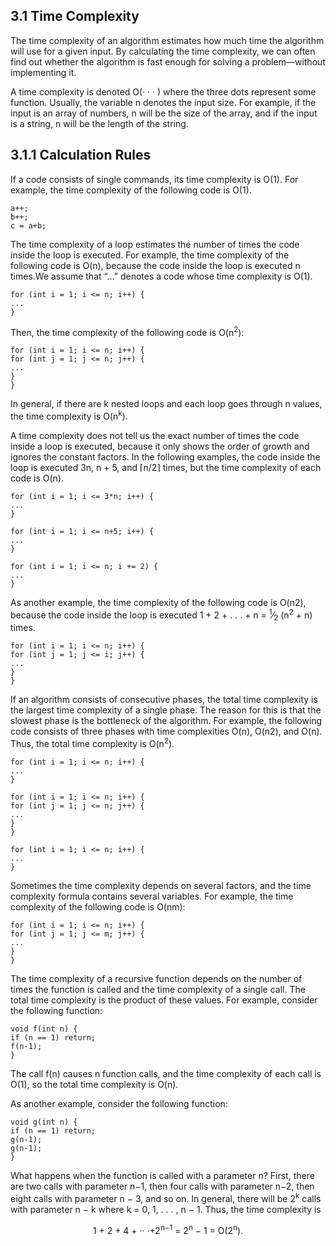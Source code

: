 3.1 Time Complexity
---
The time complexity of an algorithm estimates how much time the algorithm will use for a given input. By calculating the time complexity, we can often find out whether the algorithm is fast enough for solving a problem—without implementing it.


A time complexity is denoted O(· · · ) where the three dots represent some function. Usually, the variable n denotes the input size. For example, if the input is an array of numbers, n will be the size of the array, and if the input is a string, n will be the length of the string.




3.1.1 Calculation Rules
---
If a code consists of single commands, its time complexity is O(1). For example, the time complexity of the following code is O(1).

```
a++;
b++;
c = a+b;
```



The time complexity of a loop estimates the number of times the code inside the loop is executed. For example, the time complexity of the following code is O(n), because the code inside the loop is executed n times.We assume that “...” denotes a code whose time complexity is O(1).

```
for (int i = 1; i <= n; i++) {
...
}
```


Then, the time complexity of the following code is O(n<sup>2</sup>):

```
for (int i = 1; i <= n; i++) {
for (int j = 1; j <= n; j++) {
...
}
}
```


In general, if there are k nested loops and each loop goes through n values, the time complexity is O(n<sup>k</sup>).

A time complexity does not tell us the exact number of times the code inside a loop is executed, because it only shows the order of growth and ignores the constant factors. In the following examples, the code inside the loop is executed 3n, n + 5, and ⌈n/2⌉ times, but the time complexity of each code is O(n).

```
for (int i = 1; i <= 3*n; i++) {
...
}
```

```
for (int i = 1; i <= n+5; i++) {
...
}
```

```
for (int i = 1; i <= n; i += 2) {
...
}
```


As another example, the time complexity of the following code is O(n2), because the code inside the loop is executed 1 + 2 + . . . + n = <sup>1</sup>&frasl;<sub>2</sub> (n<sup>2</sup> + n) times.

```
for (int i = 1; i <= n; i++) {
for (int j = 1; j <= i; j++) {
...
}
}
```


If an algorithm consists of consecutive phases, the total time complexity is the largest time complexity of a single phase. The reason for this is that the slowest
phase is the bottleneck of the algorithm. For example, the following code consists of three phases with time complexities O(n), O(n2), and O(n). Thus, the total time
complexity is O(n<sup>2</sup>).

```
for (int i = 1; i <= n; i++) {
...
}

for (int i = 1; i <= n; i++) {
for (int j = 1; j <= n; j++) {
...
}
}

for (int i = 1; i <= n; i++) {
...
}
```

Sometimes the time complexity depends on several factors, and the time complexity formula contains several variables. For example, the time complexity of the following code is O(nm):

```
for (int i = 1; i <= n; i++) {
for (int j = 1; j <= m; j++) {
...
}
}
```


The time complexity of a recursive function depends on the number of times the function is called and the time complexity of a single call. The total time complexity
is the product of these values. For example, consider the following function:
```
void f(int n) {
if (n == 1) return;
f(n-1);
}
```
The call f(n) causes n function calls, and the time complexity of each call is O(1), so the total time complexity is O(n). 

As another example, consider the following function:

```
void g(int n) {
if (n == 1) return;
g(n-1);
g(n-1);
}
```

What happens when the function is called with a parameter n? First, there are two calls with parameter n−1, then four calls with parameter n−2, then eight calls with parameter n − 3, and so on. In general, there will be 2<sup>k</sup> calls with parameter n − k where k = 0, 1, . . . , n − 1. Thus, the time complexity is

<p align="center"

1 + 2 + 4 + ·· ·+2<sup>n−1</sup> = 2<sup>n</sup> − 1 = O(2<sup>n</sup>).

</p>
